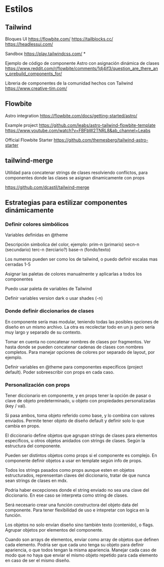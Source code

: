 # Estilos


## Tailwind

Bloques UI
https://flowbite.com/
https://tailblocks.cc/
https://headlessui.com/

Sandbox
https://play.tailwindcss.com/ *

Ejemplo de código de componente Astro con asignación dinámica de clases
https://www.reddit.com/r/flowbite/comments/1dj4if3/question_are_there_any_prebuild_components_for/


Libreria de componentes de la comunidad hechos con Tailwind
https://www.creative-tim.com/



## Flowbite

Astro integration 
https://flowbite.com/docs/getting-started/astro/



Example project
https://github.com/leabs/astro-tailwind-flowbite-template
https://www.youtube.com/watch?v=FBFbW2TNRL8&ab_channel=Leabs

Official Flowbite Starter
https://github.com/themesberg/tailwind-astro-starter


## tailwind-merge

Utilidad para concatenar strings de clases resolviendo conflictos, para componentes donde las clases se asignan dinamicamente con props

https://github.com/dcastil/tailwind-merge



## Estrategias para estilizar componentes dinámicamente


### Definir colores simbólicos

Variables definidas en @theme

Descripción simbolica del color, ejemplo:
prim-n (primario)
secn-n (secundario)
terc-n (terciario?)
base-n (fondo/texto)

Los numeros pueden ser como los de tailwind, o puedo definir escalas mas cerradas 1-5

Asignar las paletas de colores manualmente y aplicarlas a todos los componentes

Puedo usar paleta de variables de Tailwind 

Definir variables version dark o usar shades (-n)


### Donde definir diccionarios de clases

En componente sería mas modular, teniendo todas las posibles opciones de diseño en un mismo archivo. La otra es recolectar todo en un js pero sería muy largo y separado de su contexto.

Tomar en cuenta no concatenar nombres de clases por fragmentos. Ver hasta donde se pueden concatenar cadenas de clases con nombres completos. Para manejar opciones de colores por separado de layout, por ejemplo.

Definir variables en @theme para componentes especificos (project default). Poder sobreescribir con props en cada caso.


### Personalización con props

Tener diccionario en componente, y en props tener la opción de pasar o clave de objeto predeterminado, u objeto con propiedades personalizadas (key / val). 

Si pasa ambos, toma objeto referido como base, y lo combina con valores enviados. Permite tener objeto de diseño default y definir solo lo que cambia en props.

El diccionario define objetos que agrupan strings de clases para elementos especificos, u otros objetos anidados con strings de clases. Según la estructura del componente.

Pueden ser distintos objetos como props si el componente es complejo. En componente definir objetos a usar en template según info de props.

Todos los strings pasados como props aunque esten en objetos estructurados, reprensentan claves del diccionario, tratar de que nunca sean strings de clases en mdx.

Podria haber excepciones donde el string enviado no sea una clave del diccionario. En ese caso se interpreta como string de clases.

Será necesario crear una función constructora del objeto data del componente. Para tener flexibilidad de uso e intepretar con logica en la función.

Los objetos no solo envían diseño sino también texto (contenido), o flags. Agrupar objetos por elementos del componente.

Cuando son arrays de elementos, enviar como array de objetos que definen cada elemento. Podría ser que cada uno tenga su objeto para definir apariencia, o que todos tengan la misma apariencia. Manejar cada caso de modo que no haya que enviar el mismo objeto repetido para cada elemento en caso de ser el mismo diseño.

